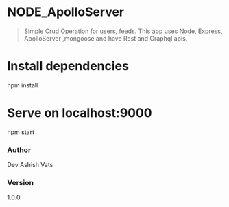 # NODE_ApolloServer

> Simple Crud Operation for users, feeds. This app uses Node, Express, ApolloServer ,mongoose and 
> have Rest and Graphql apis.


# Install dependencies
npm install

# Serve on localhost:9000
npm start



### Author

Dev Ashish Vats

### Version

1.0.0

